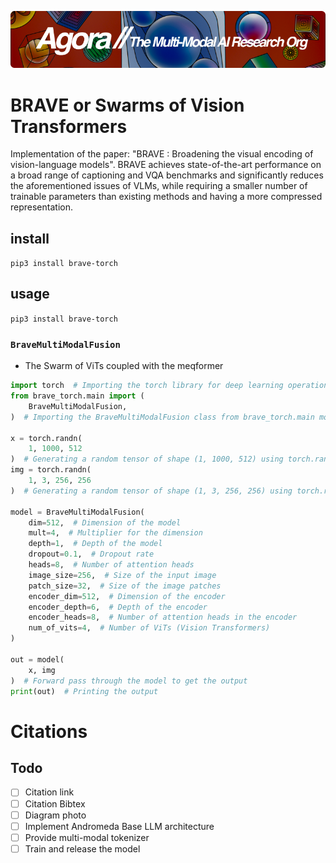 [![Multi-Modality](agorabanner.png)](https://discord.gg/qUtxnK2NMf)

# BRAVE or Swarms of Vision Transformers
Implementation of the paper: "BRAVE : Broadening the visual encoding of vision-language models". BRAVE achieves state-of-the-art performance on a broad range of captioning and VQA benchmarks and significantly reduces the aforementioned issues of VLMs, while requiring a smaller number of trainable parameters than existing methods and having a more compressed representation.

## install
`pip3 install brave-torch`


## usage
`pip3 install brave-torch`

### `BraveMultiModalFusion`
- The Swarm of ViTs coupled with the meqformer 

```python
import torch  # Importing the torch library for deep learning operations
from brave_torch.main import (
    BraveMultiModalFusion,
)  # Importing the BraveMultiModalFusion class from brave_torch.main module

x = torch.randn(
    1, 1000, 512
)  # Generating a random tensor of shape (1, 1000, 512) using torch.randn
img = torch.randn(
    1, 3, 256, 256
)  # Generating a random tensor of shape (1, 3, 256, 256) using torch.randn

model = BraveMultiModalFusion(
    dim=512,  # Dimension of the model
    mult=4,  # Multiplier for the dimension
    depth=1,  # Depth of the model
    dropout=0.1,  # Dropout rate
    heads=8,  # Number of attention heads
    image_size=256,  # Size of the input image
    patch_size=32,  # Size of the image patches
    encoder_dim=512,  # Dimension of the encoder
    encoder_depth=6,  # Depth of the encoder
    encoder_heads=8,  # Number of attention heads in the encoder
    num_of_vits=4,  # Number of ViTs (Vision Transformers)
)

out = model(
    x, img
)  # Forward pass through the model to get the output
print(out)  # Printing the output

```

# Citations

## Todo
- [ ] Citation link
- [ ] Citation Bibtex
- [ ] Diagram photo
- [ ] Implement Andromeda Base LLM architecture
- [ ] Provide multi-modal tokenizer
- [ ] Train and release the model 